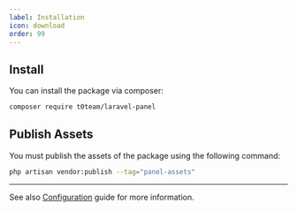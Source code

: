 ```yaml
---
label: Installation
icon: download
order: 99
---
```


## Install

You can install the package via composer:
```bash
composer require t0team/laravel-panel
```

## Publish Assets
You must publish the assets of the package using the following command:

```bash
php artisan vendor:publish --tag="panel-assets"
```

----

See also [Configuration](/quick-start/configuration) guide for more information.
